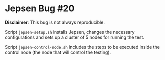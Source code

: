 # Jepsen Bug #20
**Disclaimer**: This bug is not always reproducible. 

Script `jepsen-setup.sh` installs Jepsen, changes the necessary configurations and sets up a cluster of 5 nodes for running the test.
  
Script `jepsen-control-node.sh` includes the steps to be executed inside the control node (the node that will control the testing).